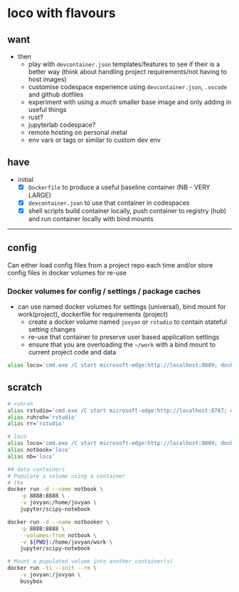 # loco  with flavours

## want

- then
    - play with `devcontainer.json` templates/features to see if their is a better way (think about handling project requirements/not having to host images)
    - customise codespace experience using `devcontainer.json`, `.vscode` and github dotfiles
    - experiment with using a *much* smaller base image and only adding in useful things
    - rust?
    - jupyterlab codespace?
    - remote hosting on personal metal
    - env vars or tags or similar to custom dev env
 
## have

- initial
    - [x]  `Dockerfile` to produce a useful baseline container (NB - VERY LARGE)
    - [x]  `devcontainer.json` to use that container in codespaces
    - [x]  shell scripts build container locally, push container to registry (hub) and run container locally with bind mounts

---

## config

Can either load config files from a project repo each time and/or store config files in docker volumes for re-use

### Docker volumes for config / settings / package caches

- can use named docker volumes for settings (universal), bind mount for work(project), dockerfile for requirements (project)
    - create a docker volume named `jovyan` or `rstudio` to contain stateful setting changes
    - re-use that container to preserve user based application settings
    - ensure that you are overloading the `~/work` with a bind mount to current project code and data

```sh
alias loco='cmd.exe /C start microsoft-edge:http://localhost:8889; docker run --rm -ti --name "local_loco" -e RESTARTABLE=yes -p 8889:8888/tcp -v jovyan:/home/jovyan -v "$(pwd):/home/jovyan/work" matthewbegun/loco:latest start-notebook.py --IdentityProvider.token=''
```

## scratch
```bash
# ruhroh
alias rstudio='cmd.exe /C start microsoft-edge:http://localhost:8787; docker run --name "ruh_roh" --rm -ti -e DISABLE_AUTH=true -p 8787:8787 -v "$(pwd):/home/rstudio/work" rocker/verse:latest'
alias ruhroh='rstudio'
alias rr='rstudio'

# loco
alias loco='cmd.exe /C start microsoft-edge:http://localhost:8889; docker run --name "local_loco" --rm -ti -e RESTARTABLE=yes -p 8889:8888/tcp -v "$(pwd):/home/jovyan/work" matthewbegun/loco:latest start-notebook.py --IdentityProvider.token='' --ServerApp.root_dir=/home/jovyan/work'
alias notbook='loco'
alias nb='loco'

## data containers
# Populate a volume using a container
# the 
docker run -d --name notbook \
    -p 8888:8888 \
    -v jovyan:/home/jovyan \
    jupyter/scipy-notebook

docker run -d --name notbooker \
    -p 8888:8888 \
    --volumes-from notbook \
    -v ${PWD}:/home/jovyan/work \
    jupyter/scipy-notebook

# Mount a populated volume into another container(s)
docker run -ti --init --rm \
    -v jovyan:/jovyan \
    busybox

```
